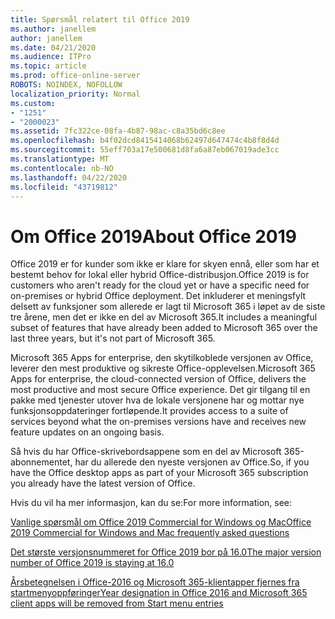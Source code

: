 ```yaml
---
title: Spørsmål relatert til Office 2019
ms.author: janellem
author: janellem
ms.date: 04/21/2020
ms.audience: ITPro
ms.topic: article
ms.prod: office-online-server
ROBOTS: NOINDEX, NOFOLLOW
localization_priority: Normal
ms.custom:
- "1251"
- "2000023"
ms.assetid: 7fc322ce-08fa-4b87-98ac-c8a35bd6c8ee
ms.openlocfilehash: b4f02dcd8415414068b62497d647474c4b8f8d4d
ms.sourcegitcommit: 55eff703a17e500681d8fa6a87eb067019ade3cc
ms.translationtype: MT
ms.contentlocale: nb-NO
ms.lasthandoff: 04/22/2020
ms.locfileid: "43719812"
---
```

# <a name="about-office-2019"></a><span data-ttu-id="b2111-102">Om Office 2019</span><span class="sxs-lookup"><span data-stu-id="b2111-102">About Office 2019</span></span>

<span data-ttu-id="b2111-103">Office 2019 er for kunder som ikke er klare for skyen ennå, eller som har et bestemt behov for lokal eller hybrid Office-distribusjon.</span><span class="sxs-lookup"><span data-stu-id="b2111-103">Office 2019 is for customers who aren't ready for the cloud yet or have a specific need for on-premises or hybrid Office deployment.</span></span> <span data-ttu-id="b2111-104">Det inkluderer et meningsfylt delsett av funksjoner som allerede er lagt til Microsoft 365 i løpet av de siste tre årene, men det er ikke en del av Microsoft 365.</span><span class="sxs-lookup"><span data-stu-id="b2111-104">It includes a meaningful subset of features that have already been added to Microsoft 365 over the last three years, but it's not part of Microsoft 365.</span></span>
  
<span data-ttu-id="b2111-105">Microsoft 365 Apps for enterprise, den skytilkoblede versjonen av Office, leverer den mest produktive og sikreste Office-opplevelsen.</span><span class="sxs-lookup"><span data-stu-id="b2111-105">Microsoft 365 Apps for enterprise, the cloud-connected version of Office, delivers the most productive and most secure Office experience.</span></span> <span data-ttu-id="b2111-106">Det gir tilgang til en pakke med tjenester utover hva de lokale versjonene har og mottar nye funksjonsoppdateringer fortløpende.</span><span class="sxs-lookup"><span data-stu-id="b2111-106">It provides access to a suite of services beyond what the on-premises versions have and receives new feature updates on an ongoing basis.</span></span>
  
<span data-ttu-id="b2111-107">Så hvis du har Office-skrivebordsappene som en del av Microsoft 365-abonnementet, har du allerede den nyeste versjonen av Office.</span><span class="sxs-lookup"><span data-stu-id="b2111-107">So, if you have the Office desktop apps as part of your Microsoft 365 subscription you already have the latest version of Office.</span></span>
  
<span data-ttu-id="b2111-108">Hvis du vil ha mer informasjon, kan du se:</span><span class="sxs-lookup"><span data-stu-id="b2111-108">For more information, see:</span></span>
  
[<span data-ttu-id="b2111-109">Vanlige spørsmål om Office 2019 Commercial for Windows og Mac</span><span class="sxs-lookup"><span data-stu-id="b2111-109">Office 2019 Commercial for Windows and Mac frequently asked questions</span></span>](https://support.microsoft.com/help/4133312)
  
[<span data-ttu-id="b2111-110">Det største versjonsnummeret for Office 2019 bor på 16.0</span><span class="sxs-lookup"><span data-stu-id="b2111-110">The major version number of Office 2019 is staying at 16.0</span></span>](https://docs.microsoft.com/deployoffice/office2019/overview)
  
[<span data-ttu-id="b2111-111">Årsbetegnelsen i Office-2016 og Microsoft 365-klientapper fjernes fra startmenyoppføringer</span><span class="sxs-lookup"><span data-stu-id="b2111-111">Year designation in Office 2016 and Microsoft 365 client apps will be removed from Start menu entries</span></span>](https://support.office.com/article/8fe5e052-76d2-49de-af30-2e84ed3da907?wt.mc_id=Alchemy_ClientDIA)
  